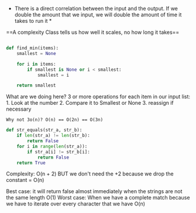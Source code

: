 * There is a direct correlation between the input and the output.  If we double the amount that we input, we will double the amount of time it takes to run it *

==A complexity Class tells us how well it scales, no how long it takes== 


```python

def find_min(items):
	smallest = None

	for i in items:
		if smallest is None or i < smallest:
			smallest = i

	return smallest

```

What are we doing here? 
3 or more operations for each item in our input list: 
	1. Look at the number
	2. Compare it to Smallest or None
	3. reassign if necessary

	Why not 3o(n)? O(n) == O(2n) == O(3n) 



```Python
def str_equals(str_a, str_b):
	if len(str_a) != len(str_b):
		return False
	for i in range(len(str_a)):
		if str_a[i] != str_b[i]:
			return False
	return True

```

Complexity: O(n + 2) BUT we don't need the +2 because we drop the constant = O(n)

Best case: it will return false almost immediately when the strings are not the same length O(1)
Worst case: When we have a complete match because we have to iterate over every character that we have O(n)




